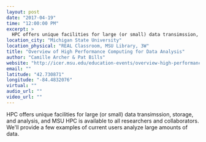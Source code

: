 ```yaml
---
layout: post
date: "2017-04-19"
time: "12:00:00 PM"
excerpt: >
  HPC offers unique facilities for large (or small) data transimssion, storage, and analysis, and MSU HPC is available to all researchers and ...
location_city: "Michigan State University"
location_physical: "REAL Classroom, MSU Library, 3W"
title: "Overview of High Performance Computing for Data Analysis"
author: "Camille Archer & Pat Bills"
website: "http://icer.msu.edu/education-events/overview-high-performance-computing-data-analysis"
email: ""
latitude: "42.730871"
longitude: "-84.4832076"
virtual: ""
audio_url: ""
video_url: ""
---
```


HPC offers unique facilities for large (or small) data transimssion, storage, and analysis, and MSU HPC is available to all researchers and collaborators.  We'll provide a few examples of current users analyze large amounts of data.
